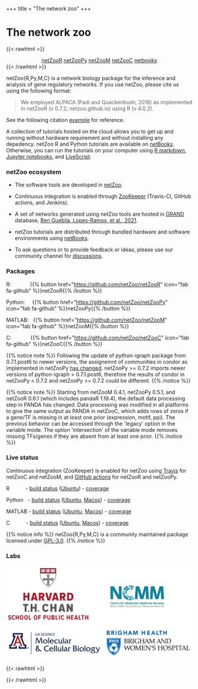 
+++
title = "The network zoo"
+++

# The network zoo

{{< rawhtml >}}
<div align="center">
<!-- Place this tag where you want the button to render. -->
<a class="github-button" href="https://github.com/netZoo/netZooR" data-color-scheme="no-preference: light; light: light; dark: light;" data-icon="octicon-star" data-size="large" data-show-count="true" aria-label="Star netZoo/netZooR on GitHub">netZooR</a>
<a class="github-button" href="https://github.com/netZoo/netZooPy" data-color-scheme="no-preference: light; light: light; dark: light;" data-icon="octicon-star" data-size="large" data-show-count="true" aria-label="Star netZoo/netZooPy on GitHub">netZooPy</a>
<a class="github-button" href="https://github.com/netZoo/netZooM" data-color-scheme="no-preference: light; light: light; dark: light;" data-icon="octicon-star" data-size="large" data-show-count="true" aria-label="Star netZoo/netZooM on GitHub">netZooM</a>
<a class="github-button" href="https://github.com/netZoo/netZooC" data-color-scheme="no-preference: light; light: light; dark: light;" data-icon="octicon-star" data-size="large" data-show-count="true" aria-label="Star netZoo/netZooC on GitHub">netZooC</a>
<a class="github-button" href="https://github.com/netZoo/netbooks" data-color-scheme="no-preference: light; light: light; dark: light;" data-icon="octicon-star" data-size="large" data-show-count="true" aria-label="Star netZoo/netZooC on GitHub">netbooks</a>
</div>
{{< /rawhtml >}}

netZoo{R,Py,M,C} is a network biology package for the inference and analysis of gene regulatory networks. If you use netZoo, please cite us using the following format:

> We employed ALPACA (Padi and Quackenbush, 2018) as implemented in netZooR (v 0.7.2; netzoo.github.io) using R (v 4.0.2).

See the following citation [example](https://www.sciencedirect.com/science/article/pii/S2211124720307762) for reference.

A collection of tutorials hosted on the cloud allows you to get up and running without hardware requirement and without installing any depedency. netZoo R and Python tutorials are available on [netBooks](http://netbooks.networkmedicine.org/). Otherwise, you can run the tutorials on your computer using  [R markdown](https://netzoo.github.io/netZooR/), [Jupyter notebooks](https://netzoopy.readthedocs.io/en/latest/tutos/index.html), and [LiveScript](https://netzoom.readthedocs.io/en/latest/tutos/index.html).

### netZoo ecosystem

- The software tools are developed in [netZoo](https://github.com/netZoo).

- Continuous integration is enabled through [ZooKeeper](https://github.com/netZoo/netZooR/actions) (Travis-CI, GitHub actions, and Jenkins). 

- A set of networks generated using netZoo tools are hosted in [GRAND](https://grand.networkmedicine.org) database, [Ben Guebila, Lopes-Ramos, et al., 2021](https://academic.oup.com/nar/advance-article/doi/10.1093/nar/gkab778/6368528). 

- netZoo tutorials are distributed through bundled hardware and software environments using [netBooks](http://netbooks.networkmedicine.org). 

- To ask questions or to provide feedback or ideas, please use our community channel for [discussions](https://github.com/netZoo/netZooR/discussions).

### Packages

R: &nbsp; &nbsp; &nbsp; &nbsp; &nbsp; &nbsp; {{% button href="https://github.com/netZoo/netZooR" icon="fab fa-github" %}}netZooR{{% /button %}}

Python: &nbsp; &nbsp; {{% button href="https://github.com/netZoo/netZooPy" icon="fab fa-github" %}}netZooPy{{% /button %}}

MATLAB: &nbsp; {{% button href="https://github.com/netZoo/netZooM" icon="fab fa-github" %}}netZooM{{% /button %}}

C: &nbsp; &nbsp; &nbsp; &nbsp; &nbsp; &nbsp; {{% button href="https://github.com/netZoo/netZooC" icon="fab fa-github" %}}netZooC{{% /button %}}

{{% notice note %}}
Following the update of python-igraph package from 0.7.1.post6 to newer versions, the assignemnt of communities in condor as implemented in netZooPy [has changed](https://github.com/netZoo/netZooPy/issues/82).
netZooPy >= 0.7.2 imports newer versions of python-igraph > 0.7.1.post6, therefore the results of condor in netZooPy < 0.7.2 and netZooPy >= 0.7.2 could be different.
{{% /notice  %}}

{{% notice note %}}
Starting from netZooM 0.4.1, netZooPy 0.5.1, and netZooR 0.6.1 (which includes pandaR 1.19.4), the default data processing step in PANDA has changed. Data processing was modified in
all platforms to give the same output as PANDA in netZooC, which adds rows of zeros if a gene/TF is missing in at least one prior (expression, motif, ppi). The previous behavior
can be accessed through the 'legacy' option in the variable mode. The option 'intersection' of the variable mode removes missing TFs/genes if they are absent from at least one
prior.
{{% /notice %}}

### Live status

Continuous integration (ZooKeeper) is enabled for netZoo using [Travis](https://travis-ci.com/github/netZoo) for netZooC and netZooM,  and [GitHub actions](https://github.com/netZoo/netZooR/actions) for netZooR and netZooPy.

R &nbsp; &nbsp; &nbsp; &nbsp; &nbsp; - [build status](http://zookeeper.networkmedicine.org/job/netZooR_Ubuntu18.04/lastBuild/) ([Ubuntu](http://zookeeper.networkmedicine.org/job/netZooR_Ubuntu18.04/)) - [coverage](https://codecov.io/gh/netZoo/netZooR)

Python &nbsp; - [build status](https://github.com/netZoo/netZooPy/actions) ([Ubuntu](https://github.com/netZoo/netZooPy/actions), [Macos](https://github.com/netZoo/netZooPy/actions)) - [coverage](https://codecov.io/gh/netZoo/netZooPy)

MATLAB - [build status](https://travis-ci.com/netZoo/netZooM) ([Ubuntu](https://travis-ci.com/netZoo/netZooM/jobs/212762427), [Macos](https://travis-ci.com/netZoo/netZooM/jobs/212762428)) - [coverage](https://codecov.io/gh/netZoo/netZooM)

C &nbsp; &nbsp; &nbsp; &nbsp; &nbsp; - [build status](https://travis-ci.com/netZoo/netZooC) ([Ubuntu](https://travis-ci.com/netZoo/netZooC/jobs/553452530), [Macos](https://travis-ci.com/netZoo/netZooC/jobs/553452531)) - [coverage](https://codecov.io/gh/netZoo/netZooC)

{{% notice info %}}
netZoo{R,Py,M,C} is a community maintained package licensed under [GPL-3.0](https://www.gnu.org/licenses/gpl-3.0.en.html).
{{% /notice %}}

### Labs

![labs](https://github.com/netZoo/netZoo.github.io/blob/master/docs/images/labs-01.png "Labs")

{{< rawhtml >}}
<!-- Place this tag in your head or just before your close body tag. -->
<script async defer src="https://buttons.github.io/buttons.js"></script>
{{< /rawhtml >}}
